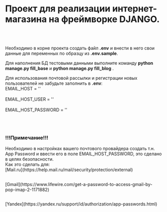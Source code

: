 <H1>Проект для реализации интернет-магазина на фреймворке DJANGO.</H1>
<br></br>


Необходимо в корне проекта создать файл **.env** и внести в него свои данные для переменных по образцу из **.env.sample**.

Для наполнения БД тестовыми данными выполните команду **python manage.py fill_base** и **python manage.py fill_blog** .

Для использования почтовой рассылки и регистрации новых пользователей не забудьте заполнить в **.env**:
<br>EMAIL_HOST = ''</br>
<br>EMAIL_HOST_USER = ''</br>
<br>EMAIL_HOST_PASSWORD = ''</br>

<br></br>
<H3>!!!Примечание!!!</H3>
Необходимо в настройках вашего почтового провайдера создать т.н. App Password и ввести его в поле EMAIL_HOST_PASSWORD,
это сделано в целях безопасности.
<br>Как это сделать для: </br> 
<a name="links">[Mail.ru](https://help.mail.ru/mail/security/protection/external)<h2></h2></a>
<a name="links">[Gmail](https://www.lifewire.com/get-a-password-to-access-gmail-by-pop-imap-2-1171882)<h2></h2></a>
<a name="links">[Yandex](https://yandex.ru/support/id/authorization/app-passwords.html)<h2></h2></a>
